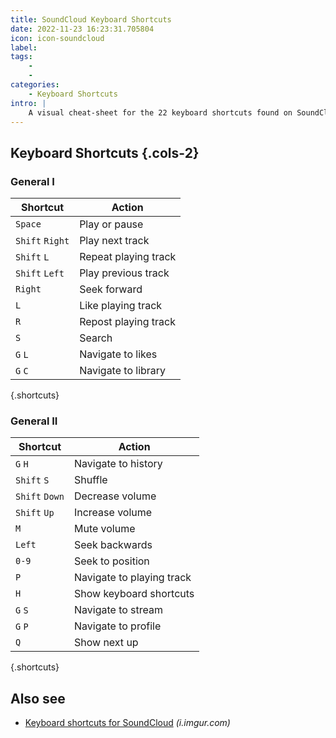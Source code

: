 ```yaml
---
title: SoundCloud Keyboard Shortcuts
date: 2022-11-23 16:23:31.705804
icon: icon-soundcloud
label: 
tags: 
    - 
    - 
categories:
    - Keyboard Shortcuts
intro: |
    A visual cheat-sheet for the 22 keyboard shortcuts found on SoundCloud
---
```




Keyboard Shortcuts {.cols-2}
------------------




### General I

Shortcut | Action
---|---
`Space`  | Play or pause
`Shift` `Right`  | Play next track
`Shift` `L`  | Repeat playing track
`Shift` `Left`  | Play previous track
`Right`  | Seek forward
`L`  | Like playing track
`R`  | Repost playing track
`S`  | Search
`G` `L`  | Navigate to likes
`G` `C`  | Navigate to library
{.shortcuts}




### General II

Shortcut | Action
---|---
`G` `H`  | Navigate to history
`Shift` `S`  | Shuffle
`Shift` `Down`  | Decrease volume
`Shift` `Up`  | Increase volume
`M`  | Mute volume
`Left`  | Seek backwards
`0-9`  | Seek to position
`P`  | Navigate to playing track
`H`  | Show keyboard shortcuts
`G` `S`  | Navigate to stream
`G` `P`  | Navigate to profile
`Q`  | Show next up
{.shortcuts}


Also see
--------
- [Keyboard shortcuts for SoundCloud](https://i.imgur.com/ZQf24je.png) _(i.imgur.com)_
